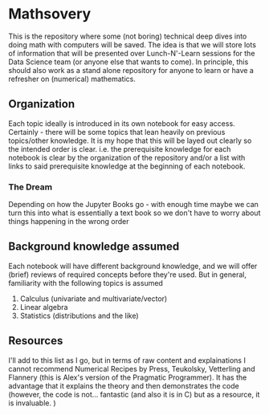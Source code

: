 # Mathsovery 

This is the repository where some (not boring) technical deep dives into doing math with computers will be saved. The idea is that we will store lots of information that will be presented over Lunch-N'-Learn sessions for the Data Science team (or anyone else that wants to come). In principle, this should also work as a stand alone repository for anyone to learn or have a refresher on (numerical) mathematics. 

## Organization
Each topic ideally is introduced in its own notebook for easy access. Certainly - there will be some topics that lean heavily on previous topics/other knowledge. It is my hope that this will be layed out clearly so the intended order is clear. i.e. the prerequisite knowledge for each notebook is clear by the organization of the repository and/or a list with links to said prerequisite knowledge at the beginning of each notebook.

### The Dream
Depending on how the Jupyter Books go - with enough time maybe we can turn this into what is essentially a text book so we don't have to worry about things happening in the wrong order 

## Background knowledge assumed
Each notebook will have different background knowledge, and we will offer (brief) reviews of required concepts before they're used. But in general, familiarity with the following topics is assumed

1. Calculus (univariate and multivariate/vector)
2. Linear algebra
3. Statistics (distributions and the like) 

## Resources

I'll add to this list as I go, but in terms of raw content and explainations I cannot recommend Numerical Recipes by Press, Teukolsky, Vetterling and Flannery (this is Alex's version of the Pragmatic Programmer). It has the advantage that it explains the theory and then demonstrates the code (however, the code is not... fantastic (and also it is in C) but as a resource, it is invaluable. )